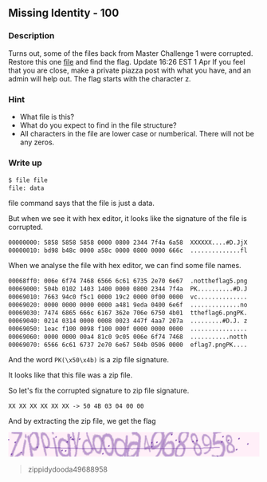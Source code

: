 ## Missing Identity - 100

### Description

Turns out, some of the files back from Master Challenge 1 were corrupted. Restore this one [file](./file) and find the flag. Update 16:26 EST 1 Apr If you feel that you are close, make a private piazza post with what you have, and an admin will help out. The flag starts with the character z.

### Hint

  - What file is this?
  - What do you expect to find in the file structure?
  - All characters in the file are lower case or numberical. There will not be any zeros.

### Write up

    $ file file
    file: data

file command says that the file is just a data.

But when we see it with hex editor, it looks like the signature of the file is corrupted.

    00000000: 5858 5858 5858 0000 0800 2344 7f4a 6a58  XXXXXX....#D.JjX
    00000010: bd98 b48c 0000 a58c 0000 0800 0000 666c  ..............fl

When we analyse the file with hex editor, we can find some file names.

    00068ff0: 006e 6f74 7468 6566 6c61 6735 2e70 6e67  .nottheflag5.png
    00069000: 504b 0102 1403 1400 0000 0800 2344 7f4a  PK..........#D.J
    00069010: 7663 94c0 f5c1 0000 19c2 0000 0f00 0000  vc..............
    00069020: 0000 0000 0000 0000 a481 9eda 0400 6e6f  ..............no
    00069030: 7474 6865 666c 6167 362e 706e 6750 4b01  ttheflag6.pngPK.
    00069040: 0214 0314 0000 0008 0023 447f 4aa7 207a  .........#D.J. z
    00069050: 1eac f100 0098 f100 000f 0000 0000 0000  ................
    00069060: 0000 0000 00a4 81c0 9c05 006e 6f74 7468  ...........notth
    00069070: 6566 6c61 6737 2e70 6e67 504b 0506 0000  eflag7.pngPK....

And the word `PK(\x50\x4b)` is a zip file signature.

It looks like that this file was a zip file.

So let's fix the corrupted signature to zip file signature.

    XX XX XX XX XX XX -> 50 4B 03 04 00 00

And by extracting the zip file, we get the flag

![flag](./flag.png)

> zippidydooda49688958
